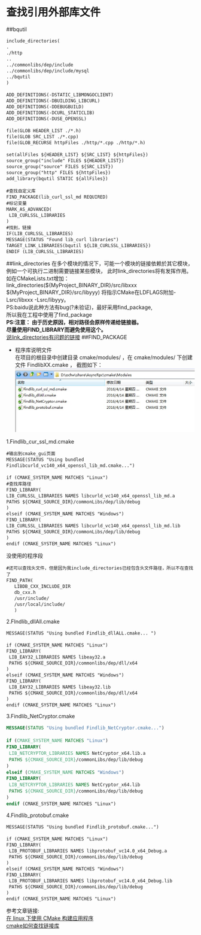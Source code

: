 # 查找引用外部库文件
##bqutil
```
include_directories(
. 
./http 
.. 
../commonlibs/dep/include
../commonlibs/dep/include/mysql
../bqutil
)

ADD_DEFINITIONS(-DSTATIC_LIBMONGOCLIENT)
ADD_DEFINITIONS(-DBUILDING_LIBCURL)
ADD_DEFINITIONS(-DDEBUGBUILD)
ADD_DEFINITIONS(-DCURL_STATICLIB)
ADD_DEFINITIONS(-DUSE_OPENSSL)

file(GLOB HEADER_LIST ./*.h)
file(GLOB SRC_LIST ./*.cpp)
file(GLOB_RECURSE httpFiles ./http/*.cpp ./http/*.h)

set(allFiles ${HEADER_LIST} ${SRC_LIST} ${httpFiles})
source_group("include" FILES ${HEADER_LIST})
source_group("source" FILES ${SRC_LIST})
source_group("http" FILES ${httpFiles})
add_library(bqutil STATIC ${allFiles})

#查找自定义库
FIND_PACKAGE(lib_curl_ssl_md REQUIRED)
#标记变量
MARK_AS_ADVANCED(
 LIB_CURLSSL_LIBRARIES
)
#找到，链接
IF(LIB_CURLSSL_LIBRARIES)
MESSAGE(STATUS "Found lib_curl libraries")
TARGET_LINK_LIBRARIES(bqutil ${LIB_CURLSSL_LIBRARIES})
ENDIF (LIB_CURLSSL_LIBRARIES)
```
##link_directories
在多个模块的情况下，可能一个模块的链接依赖於其它模块，例如一个可执行二进制需要链接某些模块，
此时link_directories将有发挥作用。
如在CMakeLists.txt增加：
link_directories(${MyProject_BINARY_DIR}/src/libxxx
${MyProject_BINARY_DIR}/src/libyyy)
将指示CMake在LDFLAGS附加-Lsrc/libxxx -Lsrc/libyyy。  
PS:baidu说此种方法有bug(?未验证)，最好采用find_package,  
所以我在工程中使用了find_package  
**PS:注意：
由于历史原因，相对路径会原样传递给链接器。  
尽量使用FIND_LIBRARY而避免使用这个。**  
[说link_directories有问题的链接](http://blog.csdn.net/dbzhang800/article/details/6329068)
##FIND_PACKAGE
- 程序库说明文件  
在项目的根目录中创建目录 cmake/modules/ ，在 cmake/modules/ 下创建文件 FindlibXX.cmake ，
截图如下： 
![path](find_lib.jpg)    

 1.Findlib_cur_ssl_md.cmake  
 
 
 ```
 #输出到cmake_gui页面
 MESSAGE(STATUS "Using bundled Findlibcurld_vc140_x64_openssl_lib_md.cmake...")

if (CMAKE_SYSTEM_NAME MATCHES "Linux")
#查找库路径
FIND_LIBRARY(
 LIB_CURLSSL_LIBRARIES NAMES libcurld_vc140_x64_openssl_lib_md.a
 PATHS ${CMAKE_SOURCE_DIR}/commonLibs/dep/lib/debug
)
elseif (CMAKE_SYSTEM_NAME MATCHES "Windows")
FIND_LIBRARY(
 LIB_CURLSSL_LIBRARIES NAMES libcurld_vc140_x64_openssl_lib_md.lib
 PATHS ${CMAKE_SOURCE_DIR}/commonLibs/dep/lib/debug
)
endif (CMAKE_SYSTEM_NAME MATCHES "Linux") 
```
没使用的程序段
```
#还可以查找头文件，但是因为我include_directories已经包含头文件路径，所以不在查找了
FIND_PATH(
   LIBDB_CXX_INCLUDE_DIR
   db_cxx.h 
   /usr/include/ 
   /usr/local/include/ 
   )
```
2.FIndlib_dllAll.cmake
```
MESSAGE(STATUS "Using bundled Findlib_dllALL.cmake... ")

if (CMAKE_SYSTEM_NAME MATCHES "Linux") 
FIND_LIBRARY(
 LIB_EAY32_LIBRARIES NAMES libeay32.a
 PATHS ${CMAKE_SOURCE_DIR}/commonlibs/dep/dll/x64
)
elseif (CMAKE_SYSTEM_NAME MATCHES "Windows")
FIND_LIBRARY(
 LIB_EAY32_LIBRARIES NAMES libeay32.lib
 PATHS ${CMAKE_SOURCE_DIR}/commonlibs/dep/dll/x64
)
endif (CMAKE_SYSTEM_NAME MATCHES "Linux") 
```
3.Findlib_NetCryptor.cmake
```cmake
MESSAGE(STATUS "Using bundled Findlib_NetCryptor.cmake...")

if (CMAKE_SYSTEM_NAME MATCHES "Linux") 
FIND_LIBRARY(
 LIB_NETCRYPTOR_LIBRARIES NAMES NetCryptor_x64.lib.a
 PATHS ${CMAKE_SOURCE_DIR}/commonLibs/dep/lib/debug
)
elseif (CMAKE_SYSTEM_NAME MATCHES "Windows")
FIND_LIBRARY(
 LIB_NETCRYPTOR_LIBRARIES NAMES NetCryptor_x64.lib
 PATHS ${CMAKE_SOURCE_DIR}/commonLibs/dep/lib/debug
)
endif (CMAKE_SYSTEM_NAME MATCHES "Linux") 
```
4.Findlib_protobuf.cmake
```
MESSAGE(STATUS "Using bundled Findlib_protobuf.cmake...")

if (CMAKE_SYSTEM_NAME MATCHES "Linux") 
FIND_LIBRARY(
 LIB_PROTOBUF_LIBRARIES NAMES libprotobuf_vc14.0_x64_Debug.a
 PATHS ${CMAKE_SOURCE_DIR}/commonLibs/dep/lib/debug
)
elseif (CMAKE_SYSTEM_NAME MATCHES "Windows")
FIND_LIBRARY(
 LIB_PROTOBUF_LIBRARIES NAMES libprotobuf_vc14.0_x64_Debug.lib
 PATHS ${CMAKE_SOURCE_DIR}/commonLibs/dep/lib/debug
)
endif (CMAKE_SYSTEM_NAME MATCHES "Linux") 
```
参考文章链接:  
[在 linux 下使用 CMake 构建应用程序](http://www.ibm.com/developerworks/cn/linux/l-cn-cmake/)  
[cmake如何查找链接库](http://www.yeolar.com/note/2014/12/16/cmake-how-to-find-libraries/)